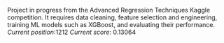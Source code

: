 Project in progress from the Advanced Regression Techniques Kaggle competition. It requires data cleaning, feature selection and engineering, training ML models such as XGBoost, and evaluating their performance.
*Current position*:1212
*Current score*: 0.13064
